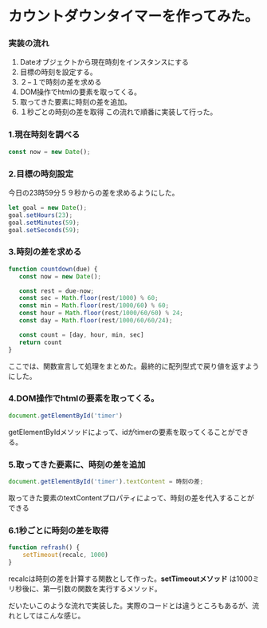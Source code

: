 # カウントダウンタイマーを作ってみた。  

### 実装の流れ  
1. Dateオブジェクトから現在時刻をインスタンスにする  
2. 目標の時刻を設定する。  
3. ２−１で時刻の差を求める  
4. DOM操作でhtmlの要素を取ってくる。  
5. 取ってきた要素に時刻の差を追加。
6. １秒ごとの時刻の差を取得
この流れで順番に実装して行った。  

### 1.現在時刻を調べる
```js
const now = new Date();
```

### 2.目標の時刻設定  
今日の23時59分５９秒からの差を求めるようにした。  
```js
let goal = new Date();
goal.setHours(23);
goal.setMinutes(59);
goal.setSeconds(59);
```
 ### 3.時刻の差を求める  
 ```js
 function countdown(due) {
    const now = new Date();

    const rest = due-now;
    const sec = Math.floor(rest/1000) % 60;
    const min = Math.floor(rest/1000/60) % 60;
    const hour = Math.floor(rest/1000/60/60) % 24;
    const day = Math.floor(rest/1000/60/60/24);

    const count = [day, hour, min, sec]
    return count
}
```
ここでは、関数宣言して処理をまとめた。最終的に配列型式で戻り値を返すようにした。  

### 4.DOM操作でhtmlの要素を取ってくる。  
```js
document.getElementById('timer')
```
getElementByIdメソッドによって、idがtimerの要素を取ってくることができる。

### 5.取ってきた要素に、時刻の差を追加  
```js
document.getElementById('timer').textContent = 時刻の差;
```
取ってきた要素のtextContentプロパティによって、時刻の差を代入することができる  

### 6.1秒ごとに時刻の差を取得  
```js
function refrash() {
    setTimeout(recalc, 1000)
}
```
recalcは時刻の差を計算する関数として作った。**setTimeoutメソッド** は1000ミリ秒後に、第一引数の関数を実行するメソッド。  

だいたいこのような流れで実装した。実際のコードとは違うところもあるが、流れとしてはこんな感じ。  
